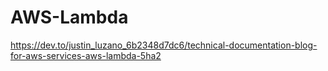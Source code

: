 # AWS-Lambda

https://dev.to/justin_luzano_6b2348d7dc6/technical-documentation-blog-for-aws-services-aws-lambda-5ha2
